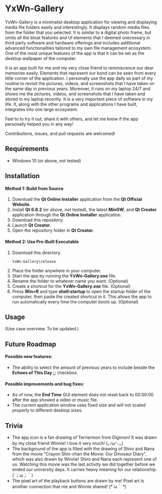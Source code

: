 # YxWn-Gallery
YxWn-Gallery is a minimalist desktop application for viewing and displaying media file folders easily and interestingly. 
It displays random media files from the folder that you selected. 
It is similar to a digital photo frame, but omits all the bloat features and UI elements that I deemed unecessary in third party software and hardware offerings and includes additional advanced functionalities tailored to my own file management ecosystem. 
One of the most unique features of the app is that it can be set as the desktop wallpaper of the computer. 

It is an app built for me and my very close friend to reminiscence our dear memories easily. 
Elements that represent our bond can be seen from every little corner of the application. 
I personally use the app daily as part of my routine to revisit the pictures, videos, and screenshots that I have taken on the same day in previous years. 
Moreover, it runs on my laptop 24/7 and shows me the pictures, videos, and screenshots that I have taken and stored in my laptop recently. 
It is a very important piece of software in my life. 
It, along with the other programs and applications I have built, integrates into one large ecosystem. 

Feel to to try it out, share it with others, and let me know if the app personally helped you in any way!

Contributions, issues, and pull requests are welcomed!

## Requirements
- Windows 10 (or above, not tested)

## Installation
#### Method 1: Build from Source
1. Download the **Qt Online Installer** application from the **Qt Official Website**.
2. Install **Qt 6.8.2** (or above, not tested), the latest **MinGW**, and **Qt Creator** application through the **Qt Online Installer** application.
3. Download this repository.
4. Launch **Qt Creator**.
5. Open the repository folder in **Qt Creator**.

#### Method 2: Use Pre-Built Executable
1. Download this directory.
   ```
   YxWn-Gallery\release
   ```
2. Place the folder anywhere in your computer.
3. Start the app by running the **YxWn-Gallery.exe** file.
4. Rename the folder to whatever name you want. (Optional) 
5. Create a shortcut for the **YxWn-Gallery.exe** file. (Optional)
6. Press **Win+R** and type **shell:startup** to open the startup folder of the computer, then paste the created shortcut in it. This allows the app to run automatically every time the computer boots up. (Optional)

## Usage
(Use case overview. To be updated.)

## Future Roadmap
#### Possible new features:
- The ability to select the amount of previous years to include beside the **Echoes of This Day ;;** checkbox.

#### Possible improvements and bug fixes:
- As of now, the **End Time** GUI element does not reset back to 00:00:00 after the app showed a video or music file.
- The current application window uses fixed size and will not scaled properly to different desktop sizes.

## Trivia
- The app icon is a fan drawing of Terriermon from Digimon!
  It was drawn by my close friend Winnie!
  I love it very much! (⁠｡⁠ﾉ⁠ω⁠＼⁠｡⁠)
- The background of the app is filled with the drawing of Shiro and Nana from the movie "Crayon Shin-chan the Movie: Our Dinosaur Diary", which was also drawn by Winnie!
  Shiro and Nana each represent one of us. Watching this movie was the last activity we did together before we ended our university days.
  It carries heavy meaning for our relationship. (⁠´⁠；⁠ω⁠；⁠｀⁠)
- The pixel art of the playback buttons are drawn by me! Pixel art is another connection that me and Winnie shared! (⁠*⁠´⁠ω⁠｀⁠ *⁠)

